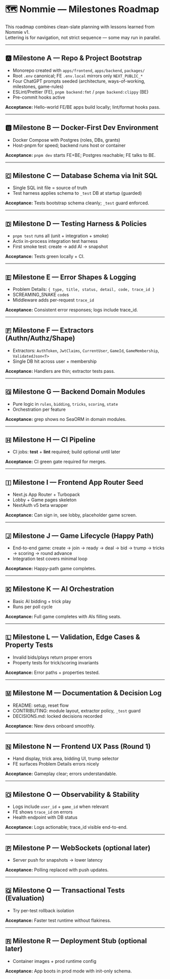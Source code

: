 # 🗺️ Nommie — Milestones Roadmap

This roadmap combines clean-slate planning with lessons learned from Nommie v1.  
Lettering is for navigation, not strict sequence — some may run in parallel.

---

## 🅰️ Milestone A — Repo & Project Bootstrap
- Monorepo created with `apps/frontend`, `apps/backend`, `packages/`  
- Root `.env` canonical; FE `.env.local` mirrors only `NEXT_PUBLIC_*`  
- Four ChatGPT prompts seeded (architecture, ways-of-working, milestones, game-rules)  
- ESLint/Prettier (FE), `pnpm backend:fmt` / `pnpm backend:clippy` (BE)  
- Pre-commit hooks active  

**Acceptance:** Hello-world FE/BE apps build locally; lint/format hooks pass.

---

## 🅱️ Milestone B — Docker-First Dev Environment
- Docker Compose with Postgres (roles, DBs, grants)  
- Host-pnpm for speed; backend runs host or container  

**Acceptance:** `pnpm dev` starts FE+BE; Postgres reachable; FE talks to BE.

---

## 🇨 Milestone C — Database Schema via Init SQL
- Single SQL init file = source of truth  
- Test harness applies schema to `_test` DB at startup (guarded)  

**Acceptance:** Tests bootstrap schema cleanly; `_test` guard enforced.

---

## 🇩 Milestone D — Testing Harness & Policies
- `pnpm test` runs all (unit + integration + smoke)  
- Actix in-process integration test harness  
- First smoke test: create → add AI → snapshot  

**Acceptance:** Tests green locally + CI.

---

## 🇪 Milestone E — Error Shapes & Logging
- Problem Details: `{ type, title, status, detail, code, trace_id }`  
- SCREAMING_SNAKE `code`s  
- Middleware adds per-request `trace_id`  

**Acceptance:** Consistent error responses; logs include trace_id.

---

## 🇫 Milestone F — Extractors (Authn/Authz/Shape)
- Extractors: `AuthToken`, `JwtClaims`, `CurrentUser`, `GameId`, `GameMembership`, `ValidatedJson<T>`  
- Single DB hit across user + membership  

**Acceptance:** Handlers are thin; extractor tests pass.

---

## 🇬 Milestone G — Backend Domain Modules
- Pure logic in `rules`, `bidding`, `tricks`, `scoring`, `state`  
- Orchestration per feature  

**Acceptance:** grep shows no SeaORM in domain modules.

---

## 🇭 Milestone H — CI Pipeline
- CI jobs: **test** + **lint** required; build optional until later  

**Acceptance:** CI green gate required for merges.

---

## 🇮 Milestone I — Frontend App Router Seed
- Next.js App Router + Turbopack  
- Lobby + Game pages skeleton  
- NextAuth v5 beta wrapper  

**Acceptance:** Can sign in, see lobby, placeholder game screen.

---

## 🇯 Milestone J — Game Lifecycle (Happy Path)
- End-to-end game: create → join → ready → deal → bid → trump → tricks → scoring → round advance  
- Integration test covers minimal loop  

**Acceptance:** Happy-path game completes.

---

## 🇰 Milestone K — AI Orchestration
- Basic AI bidding + trick play  
- Runs per poll cycle  

**Acceptance:** Full game completes with AIs filling seats.

---

## 🇱 Milestone L — Validation, Edge Cases & Property Tests
- Invalid bids/plays return proper errors  
- Property tests for trick/scoring invariants  

**Acceptance:** Error paths + properties tested.

---

## 🇲 Milestone M — Documentation & Decision Log
- README: setup, reset flow  
- CONTRIBUTING: module layout, extractor policy, `_test` guard  
- DECISIONS.md: locked decisions recorded  

**Acceptance:** New devs onboard smoothly.

---

## 🇳 Milestone N — Frontend UX Pass (Round 1)
- Hand display, trick area, bidding UI, trump selector  
- FE surfaces Problem Details errors nicely  

**Acceptance:** Gameplay clear; errors understandable.

---

## 🇴 Milestone O — Observability & Stability
- Logs include `user_id` + `game_id` when relevant  
- FE shows `trace_id` on errors  
- Health endpoint with DB status  

**Acceptance:** Logs actionable; trace_id visible end-to-end.

---

## 🇵 Milestone P — WebSockets (optional later)
- Server push for snapshots → lower latency  

**Acceptance:** Polling replaced with push updates.

---

## 🇶 Milestone Q — Transactional Tests (Evaluation)
- Try per-test rollback isolation  

**Acceptance:** Faster test runtime without flakiness.

---

## 🇷 Milestone R — Deployment Stub (optional later)
- Container images + prod runtime config  

**Acceptance:** App boots in prod mode with init-only schema.
